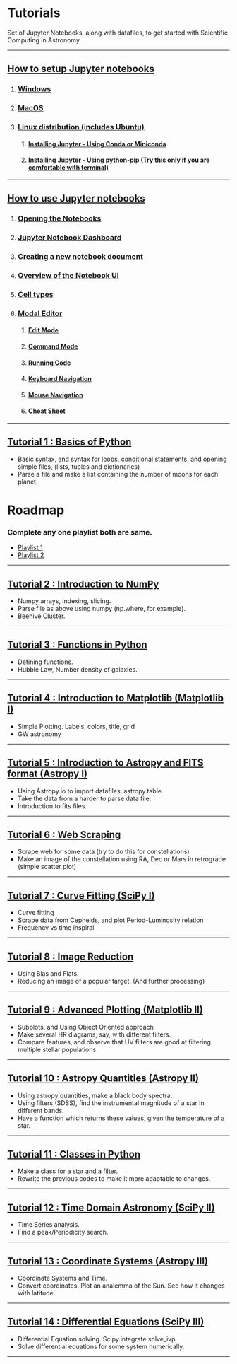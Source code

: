 # Tutorials
Set of Jupyter Notebooks, along with datafiles, to get started with Scientific Computing in Astronomy  

***

## [How to setup Jupyter notebooks](./Jupyter%20Setup#jupyter-setup )

1. ### [Windows](./Jupyter%20Setup#windows )
2. ### [MacOS](./Jupyter%20Setup#macos )
3. ### [Linux distribution (includes Ubuntu)](./Jupyter%20Setup#linux-distribution-includes-ubuntu )
    1. #### [Installing Jupyter - Using Conda or Miniconda](./Jupyter%20Setup#installing-jupyter---using-conda-or-miniconda )
    2. #### [Installing Jupyter - Using python-pip (Try this only if you are comfortable with terminal)](./Jupyter%20Setup#installing-jupyter---using-python-pip-try-this-only-if-you-are-comfortable-with-terminal )

***

## [How to use Jupyter notebooks](./How%20to%20use%20Jupyter%20Notebooks#using-jupyter-notebooks )

1. ### [Opening the Notebooks](./How%20to%20use%20Jupyter%20Notebooks#opening-the-notebook )
2. ### [Jupyter Notebook Dashboard](./How%20to%20use%20Jupyter%20Notebooks#jupyter-notebook-dashboard )
3. ### [Creating a new notebook document](./How%20to%20use%20Jupyter%20Notebooks#creating-a-new-notebook-document )
4. ### [Overview of the Notebook UI](./How%20to%20use%20Jupyter%20Notebooks#overview-of-the-notebook-ui )
5. ### [Cell types](./How%20to%20use%20Jupyter%20Notebooks#cell-types )
6. ### [Modal Editor](./How%20to%20use%20Jupyter%20Notebooks#modal-editor )
    1. #### [Edit Mode](./How%20to%20use%20Jupyter%20Notebooks#edit-mode )
    2. #### [Command Mode](./How%20to%20use%20Jupyter%20Notebooks#command-mode )
    3. #### [Running Code](./How%20to%20use%20Jupyter%20Notebooks#running-code )
    4. #### [Keyboard Navigation](./How%20to%20use%20Jupyter%20Notebooks#keyboard-navigation )
    5. #### [Mouse Navigation](./How%20to%20use%20Jupyter%20Notebooks#mouse-navigation )
    6. #### [Cheat Sheet](./How%20to%20use%20Jupyter%20Notebooks#cheat-sheet-for-menu-bar-and-tool-bar )

***

## [Tutorial 1 : Basics of Python](./Tutorial_01)

* Basic syntax, and syntax for loops, conditional statements, and opening simple files, (lists, tuples and dictionaries)
* Parse a file and make a list containing the number of moons for each planet.
# Roadmap
### Complete any one playlist both are same.
* [Playlist 1](https://youtube.com/playlist?list=PLu0W_9lII9agICnT8t4iYVSZ3eykIAOME "Playlist 1")
* [Playlist 2](https://youtube.com/playlist?list=PLsyeobzWxl7poL9JTVyndKe62ieoN-MZ3 "Playlist 2")

***

## [Tutorial 2 : Introduction to NumPy](./Tutorial_02)

* Numpy arrays, indexing, slicing.
* Parse file as above using numpy (np.where, for example).
* Beehive Cluster.

***
## [Tutorial 3 : Functions in Python](./Tutorial_03)

* Defining functions.
* Hubble Law, Number density of galaxies.

***

## [Tutorial 4 : Introduction to Matplotlib (Matplotlib I)](./Tutorial_04)

* Simple Plotting. Labels, colors, title, grid
* GW astronomy

***

## [Tutorial 5 : Introduction to Astropy and FITS format (Astropy I)](./Tutorial_05)

* Using Astropy.io to import datafiles, astropy.table.
* Take the data from a harder to parse data file.
* Introduction to fits files.

***

## [Tutorial 6 : Web Scraping](./Tutorial_06)

* Scrape web for some data (try to do this for constellations)
* Make an image of the constellation using RA, Dec or Mars in retrograde (simple scatter plot)

***

## [Tutorial 7 : Curve Fitting (SciPy I)](./Tutorial_07)

* Curve fitting
* Scrape data from Cepheids, and plot Period-Luminosity relation
* Frequency vs time inspiral

***

## [Tutorial 8 : Image Reduction](./Tutorial_08)

* Using Bias and Flats.
* Reducing an image of a popular target. (And further processing)

***

## [Tutorial 9 : Advanced Plotting (Matplotlib II)](./Tutorial_09)

* Subplots, and Using Object Oriented approach
* Make several HR diagrams, say, with different filters.
* Compare features, and observe that UV filters are good at filtering multiple stellar populations.

***

## [Tutorial 10 : Astropy Quantities (Astropy II)](./Tutorial_10)

* Using astropy quantities, make a black body spectra.
* Using filters (SDSS), find the instrumental magnitude of a star in different bands.
* Have a function which returns these values, given the temperature of a star.

***

## [Tutorial 11 : Classes in Python](./Tutorial_11)

* Make a class for a star and a filter.
* Rewrite the previous codes to make it more adaptable to changes.

***

## [Tutorial 12 : Time Domain Astronomy (SciPy II)](./Tutorial_12)

* Time Series analysis.
* Find a peak/Periodicity search.

***

## [Tutorial 13 : Coordinate Systems (Astropy III)](./Tutorial_13)

* Coordinate Systems and Time.
* Convert coordinates. Plot an analemma of the Sun. See how it changes with latitude.

***

## [Tutorial 14 : Differential Equations (SciPy III)](./Tutorial_14)

* Differential Equation solving. Scipy.integrate.solve_ivp.
* Solve differential equations for some system numerically.

***

